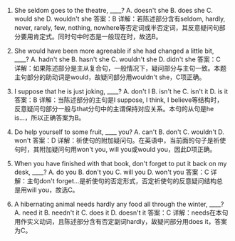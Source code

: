 1. She seldom goes to the theatre, ____?
A. doesn't she
B. does she
C. would she
D. wouldn't she
答案：B
详解：若陈述部分含有seldom, hardly, never, rarely, few, nothing, nowhere等否定词或半否定词，其反意疑问句部分要用肯定式。同时句中时态是一般现在时，故选B。

2. She would have been more agreeable if she had changed a little bit, ____?
A. hadn't she
B. hasn't she
C. wouldn't she
D. didn't she
答案：C
详解：如果陈述部分是主从复合句，一般情况下，疑问部分与主句一致。本题主句部分的助动词是would，故疑问部分用wouldn't she，C项正确。

3. I suppose that he is just joking, ____?
A. don't I
B. isn't he
C. isn't it
D. is it
答案：B
详解：当陈述部分的主句是I suppose, I think, I believe等结构时，反意疑问句部分一般与that分句中的主谓保持对应关系。本句的从句是he is...，所以正确答案为B。

4. Do help yourself to some fruit, ____ you?
A. can't
B. don't
C. wouldn't
D. won't
答案：D
详解：祈使句的附加疑问句。在英语中，当前面的句子是祈使句时，其附加疑问句用won't you, will you或would you，因此D项正确。

5. When you have finished with that book, don't forget to put it back on my desk, ____?
A. do you
B. don't you
C. will you
D. won't you
答案：C
详解：主句don't forget...是祈使句的否定形式，否定祈使句的反意疑问结构总是用will you，故选C。

6. A hibernating animal needs hardly any food all through the winter, ____?
A. need it
B. needn't it
C. does it
D. doesn't it
答案：C
详解：needs在本句用作实义动词，且陈述部分含有否定副词hardly，故疑问部分用does it，答案为C。